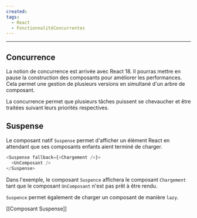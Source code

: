 ```yaml
---
created: 
tags:
  - React
  - FonctionnalitéConcurrentes
---
```

---
## Concurrence

La notion de concurrence est arrivée avec React 18. Il pourras mettre en pause la construction des composants pour améliorer les performances.
Cela permet une gestion de plusieurs versions en simultané d'un arbre de composant.

La concurrence permet que plusieurs tâches puissent se chevaucher et être traitées suivant leurs priorités respectives.

## Suspense 

Le composant natif `Suspense` permet d'afficher un élément React en attendant que ses composants enfants aient terminé de charger.

```javascript 
<Suspense fallback={<Chargement />}>
  <UnComposant />
</Suspense>
```

Dans l'exemple, le composant `Suspence` affichera le composant `Chargement` tant que le composant `UnComposant` n'est pas prêt à être rendu.

`Suspence` permet également de charger un composant de manière `lazy`.

[[Composant Suspense]]
